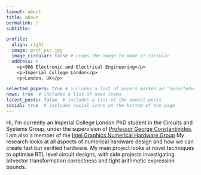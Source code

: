```yaml
---
layout: about
title: about
permalink: /
subtitle: 

profile:
  align: right
  image: prof_pic.jpg
  image_circular: false # crops the image to make it circular
  address: >
    <p>906 Electronic and Electrical Engineering</p>
    <p>Imperial College London</p>
    <p>London, UK</p>

selected_papers: true # includes a list of papers marked as "selected={true}"
news: true  # includes a list of news items
latest_posts: false  # includes a list of the newest posts
social: true  # includes social icons at the bottom of the page
---
```


Hi, I'm currently an Imperial College London PhD student in the Circuits and Systems Group, under the supervision of [Professor George Constantinides](https://cas.ee.ic.ac.uk/people/gac1/). I am also a member of the [Intel Graphics Numerical Hardware Group](https://www.intel.com/content/www/us/en/developer/topic-technology/open/graphics-numerical-hardware/overview.html)
My research looks at all aspects of numerical hardware design and how we can create fast but verified hardware. My main project looks at novel techniques to optimise RTL level circuit designs, with side projects investigating bitvector transformation correctness and tight arithmetic expression bounds.